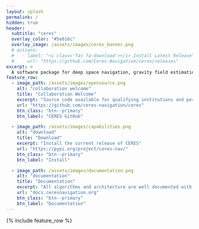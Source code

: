 ```yaml
---
layout: splash
permalink: /
hidden: true
header:
  subtitle: "ceres"
  overlay_color: "#5e616c"
  overlay_image: /assets/images/ceres_banner.png
  # actions:
  #   - label: "<i class='fas fa-download'></i> Install Latest Release"
  #     url: "https://github.com/Ceres-Navigation/ceres/releases"
excerpt: >
  A software package for deep space navigation, gravity field estimation, and orbit determination.<br />
feature_row:
  - image_path: /assets/images/opensource.png
    alt: "collaboration welcome"
    title: "Collaboration Welcome"
    excerpt: "Source code available for qualifying institutions and persons."
    url: "https://github.com/ceres-navigation/ceres"
    btn_class: "btn--primary"
    btn_label: "CERES GitHub" 

  - image_path: /assets/images/capabilities.png
    alt: "download"
    title: "Download"
    excerpt: "Install the current release of CERES"
    url: "https://pypi.org/project/ceres-nav/"
    btn_class: "btn--primary"
    btn_label: "Install"

  - image_path: /assets/images/documentation.png
    alt: "documentation"
    title: "Documentation"
    excerpt: "All algorithms and architecture are well documented with available examples."
    url: "docs.ceresnavigation.org"
    btn_class: "btn--primary"
    btn_label: "Documentation"  
---
```


{% include feature_row %}
